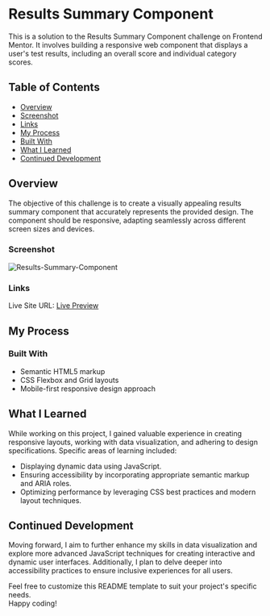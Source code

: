 # Results Summary Component

This is a solution to the Results Summary Component challenge on Frontend Mentor. It involves building a responsive web component that displays a user's test results, including an overall score and individual category scores.

## Table of Contents

- [Overview](#overview)
- [Screenshot](#screenshot)
- [Links](#links)
- [My Process](#my-process)
- [Built With](#built-with)
- [What I Learned](#what-i-learned)
- [Continued Development](#continued-development)

## Overview

The objective of this challenge is to create a visually appealing results summary component that accurately represents the provided design. The component should be responsive, adapting seamlessly across different screen sizes and devices.

### Screenshot

![Results-Summary-Component](https://github.com/VinayShetyeOfficial/Frontend_Mentor_Solutions/assets/100470361/f671ec71-dcce-46aa-8f46-e01157d198b4)

### Links

Live Site URL: [Live Preview](https://660c79aebab5d1348aff3536--resplendent-trifle-cf4f35.netlify.app/)

## My Process

### Built With

- Semantic HTML5 markup
- CSS Flexbox and Grid layouts
- Mobile-first responsive design approach

## What I Learned

While working on this project, I gained valuable experience in creating responsive layouts, working with data visualization, and adhering to design specifications. Specific areas of learning included:

- Displaying dynamic data using JavaScript.
- Ensuring accessibility by incorporating appropriate semantic markup and ARIA roles.
- Optimizing performance by leveraging CSS best practices and modern layout techniques.

## Continued Development


Moving forward, I aim to further enhance my skills in data visualization and explore more advanced JavaScript techniques for creating interactive and dynamic user interfaces. Additionally, I plan to delve deeper into accessibility practices to ensure inclusive experiences for all users.

Feel free to customize this README template to suit your project's specific needs. <br> Happy coding!
